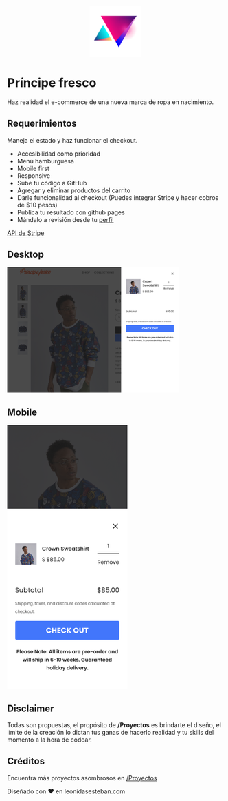 <div align="center">
<img width="120px"  src="https://raw.githubusercontent.com/no-te-rindas/logo/main/Logo/LeonidasEsteban-destello-envolvente-cuadrada.png" />
</div>

# Príncipe fresco

Haz realidad el e-commerce de una nueva marca de ropa en nacimiento.

## Requerimientos
Maneja el estado y haz funcionar el checkout.

- Accesibilidad como prioridad
- Menú hamburguesa
- Mobile first
- Responsive
- Sube tu código a GitHub
- Agregar y eliminar productos del carrito
- Darle funcionalidad al checkout (Puedes integrar Stripe y hacer cobros de $10 pesos)
- Publica tu resultado con github pages
- Mándalo a revisión desde tu [perfil](https://leonidasesteban.com/estudiante)

[API de Stripe](https://stripe.com/docs/api)

## Desktop

<img width="400px"  src="https://github.com/no-te-rindas/imagenes/blob/main/Readmes/principe-fresco/principe-fresco-desktop.png?raw=true"/>

## Mobile

<img width="280px"  src="https://github.com/no-te-rindas/imagenes/blob/main/Readmes/principe-fresco/principe-fresco-mobile.png?raw=true" />

## Disclaimer

Todas son propuestas, el propósito de **/Proyectos** es brindarte el diseño, el límite de la creación lo dictan tus ganas de hacerlo realidad y tu skills del momento a la hora de codear.

## Créditos

Encuentra más proyectos asombrosos en [/Proyectos](https://leonidasesteban.com/proyectos)

Diseñado con ♥️ en leonidasesteban.com
